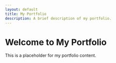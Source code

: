 ```yaml
---
layout: default
title: My Portfolio
description: A brief description of my portfolio.
---
```


# Welcome to My Portfolio

This is a placeholder for my portfolio content. 
